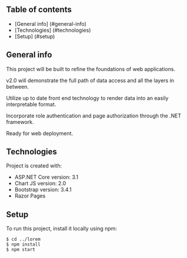 ## Table of contents
* [General info] (#general-info)
* [Technologies] (#technologies)
* [Setup] (#setup)




## General info
This project will be built to refine the foundations of web applications.

v2.0 will demonstrate the full path of data access and all the layers in between.

Utilize up to date front end technology to render data into an easily interpretable format.

Incorporate role authentication and page authorization through the .NET framework.

Ready for web deployment.

## Technologies
Project is created with:
* ASP.NET Core version: 3.1
* Chart JS version: 2.0
* Bootstrap version: 3.4.1
* Razor Pages

## Setup
To run this project, install it locally using npm:

```
$ cd ../lorem
$ npm install
$ npm start
```